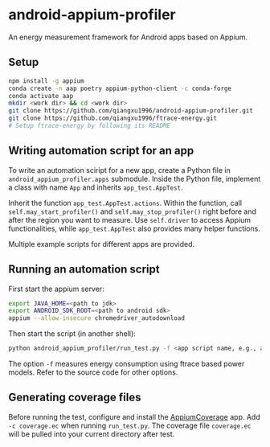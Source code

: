 # android-appium-profiler

An energy measurement framework for Android apps based on Appium.

## Setup

```bash
npm install -g appium
conda create -n aap poetry appium-python-client -c conda-forge
conda activate aap
mkdir <work dir> && cd <work dir>
git clone https://github.com/qiangxu1996/android-appium-profiler.git
git clone https://github.com/qiangxu1996/ftrace-energy.git
# Setup ftrace-energy by following its README
```

## Writing automation script for an app

To write an automation sciript for a new app, create a Python file in `android_appium_profiler.apps` submodule. Inside the Python file, implement a class with name `App` and inherits `app_test.AppTest`.

Inherit the function `app_test.AppTest.actions`. Within the function, call `self.may_start_profiler()` and `self.may_stop_profiler()` right before and after the region you want to measure. Use `self.driver` to access Appium functionalities, while `app_test.AppTest` also provides many helper functions.

Multiple example scripts for different apps are provided.

## Running an automation script

First start the appium server:

```bash
export JAVA_HOME=<path to jdk>
export ANDROID_SDK_ROOT=<path to android sdk>
appium --allow-insecure chromedriver_autodownload
```

Then start the script (in another shell):

```bash
python android_appium_profiler/run_test.py -f <app script name, e.g., amaze>
```

The option `-f` measures energy consumption using ftrace based power models. Refer to the source code for other options.

## Generating coverage files

Before running the test, configure and install the [AppiumCoverage](https://github.com/qiangxu1996/AppiumCoverage.git) app. Add `-c coverage.ec` when running `run_test.py`. The coverage file `coverage.ec` will be pulled into your current directory after test.

